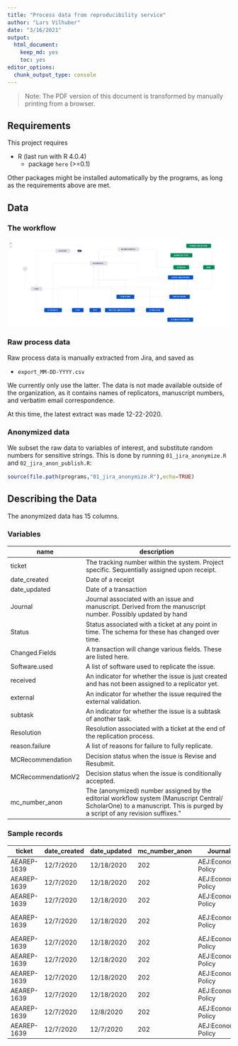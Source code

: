 ```yaml
---
title: "Process data from reproducibility service"
author: "Lars Vilhuber"
date: "3/16/2021"
output: 
  html_document: 
    keep_md: yes
    toc: yes
editor_options: 
  chunk_output_type: console
---
```



> Note: The PDF version of this document is transformed by manually printing from a browser.

## Requirements
This project requires
- R (last run with R 4.0.4)
  - package `here` (>=0.1)
  
Other packages might be installed automatically by the programs, as long as the requirements above are met.

## Data 

### The workflow

![Workflow stages](images/AEADataEditorWorkflow-20191028.png)

### Raw process data
Raw process data is manually extracted from Jira, and saved as 
- `export_MM-DD-YYYY.csv`

We currently only use the latter. The data is not made available outside of the organization, as it contains names of replicators,  manuscript numbers, and verbatim email correspondence. 


At this time, the latest extract was made 12-22-2020. 

### Anonymized data
We subset the raw data to variables of interest, and substitute random numbers for sensitive strings. This is done by running `01_jira_anonymize.R` and `02_jira_anon_publish.R`:


```r
source(file.path(programs,"01_jira_anonymize.R"),echo=TRUE)
```


## Describing the Data


The anonymized data has 15 columns. 

### Variables
|  name             | description                                                      |
|----------------------|-------------------------------|
|   ticket             | The tracking number within the system. Project specific. Sequentially assigned upon receipt.                          |
|   date_created       | Date of a receipt                                                  |
|   date_updated       |  Date of a transaction  |
|   Journal            |  Journal associated with an issue and manuscript. Derived from the manuscript number. Possibly updated by hand         |
|   Status             |  Status associated with a ticket at any point in time. The schema for these has changed over time.                                           |
|   Changed.Fields     |  A transaction will change various fields. These are listed here. |
|   Software.used      |  A list of software used to replicate the issue.  |
|   received           |  An indicator for whether the issue is just created and has not been assigned to a replicator yet.  |
|   external           |  An indicator for whether the issue required the external validation. |
|   subtask            | An indicator for whether the issue is a subtask of another task.   |
|   Resolution         |  Resolution associated with a ticket at the end of the replication process.           |
|   reason.failure     |  A list of reasons for failure to fully replicate. |
|   MCRecommendation   |  Decision status when the issue is Revise and Resubmit. |
|   MCRecommendationV2 |  Decision status when the issue is conditionally accepted.    |
|   mc_number_anon     | The (anonymized) number assigned by the editorial workflow system (Manuscript Central/ ScholarOne) to a manuscript. This is purged by a script of any revision suffixes." |


### Sample records

| ticket      | date_created | date_updated | mc_number_anon | Journal             | Status              | Software.used | received | Changed.Fields                                          | external | subtask | Resolution        | reason.failure                                      | MCRecommendation | MCRecommendationV2 |
|-------------|--------------|--------------|----------------|---------------------|---------------------|---------------|----------|---------------------------------------------------------|----------|---------|-------------------|-----------------------------------------------------|------------------|--------------------|
| AEAREP-1639 | 12/7/2020    | 12/18/2020   | 202            | AEJ:Economic Policy | Submitted to MC     |               | No       | Status                                                  | No       | NA      | Mostly replicated | Discrepancy in output,Data preparation code missing |                  | Conditional Accept |
| AEAREP-1639 | 12/7/2020    | 12/18/2020   | 202            | AEJ:Economic Policy | Approved            |               | No       | openICPSRDOI                                            | No       | NA      | Mostly replicated | Discrepancy in output,Data preparation code missing |                  | Conditional Accept |
| AEAREP-1639 | 12/7/2020    | 12/18/2020   | 202            | AEJ:Economic Policy | Approved            |               | No       | Status                                                  | No       | NA      | Mostly replicated | Discrepancy in output,Data preparation code missing |                  | Conditional Accept |
| AEAREP-1639 | 12/7/2020    | 12/18/2020   | 202            | AEJ:Economic Policy | Report Under Review |               | No       | MCRecommendationV2,Status                               | No       | NA      | Mostly replicated | Discrepancy in output,Data preparation code missing |                  | Conditional Accept |
| AEAREP-1639 | 12/7/2020    | 12/18/2020   | 202            | AEJ:Economic Policy | Writing Report      |               | No       | Reason for Failure to Fully Replicate,Resolution,Status | No       | NA      | Mostly replicated | Discrepancy,in,output,Data,preparation,code,missing |                  |                    |
| AEAREP-1639 | 12/7/2020    | 12/18/2020   | 202            | AEJ:Economic Policy | Alternate workflow  |               | No       | Status                                                  | No       | NA      |                   |                                                     |                  |                    |
| AEAREP-1639 | 12/7/2020    | 12/18/2020   | 202            | AEJ:Economic Policy | In Progress         |               | No       | Status                                                  | No       | NA      |                   |                                                     |                  |                    |
| AEAREP-1639 | 12/7/2020    | 12/18/2020   | 202            | AEJ:Economic Policy | Assigned            |               | No       | Status                                                  | No       | NA      |                   |                                                     |                  |                    |
| AEAREP-1639 | 12/7/2020    | 12/8/2020    | 202            | AEJ:Economic Policy | Open                |               | No       | openICPSR Project Number                                | No       | NA      |                   |                                                     |                  |                    |
| AEAREP-1639 | 12/7/2020    | 12/7/2020    | 202            | AEJ:Economic Policy | Open                |               | No       | Journal                                                 | No       | NA      |

